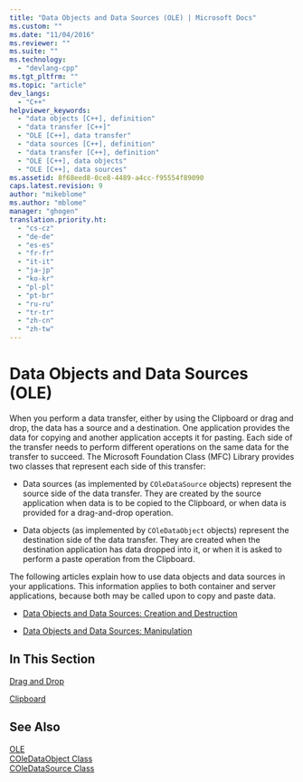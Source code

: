 ```yaml
---
title: "Data Objects and Data Sources (OLE) | Microsoft Docs"
ms.custom: ""
ms.date: "11/04/2016"
ms.reviewer: ""
ms.suite: ""
ms.technology: 
  - "devlang-cpp"
ms.tgt_pltfrm: ""
ms.topic: "article"
dev_langs: 
  - "C++"
helpviewer_keywords: 
  - "data objects [C++], definition"
  - "data transfer [C++]"
  - "OLE [C++], data transfer"
  - "data sources [C++], definition"
  - "data transfer [C++], definition"
  - "OLE [C++], data objects"
  - "OLE [C++], data sources"
ms.assetid: 8f68eed8-0ce8-4489-a4cc-f95554f89090
caps.latest.revision: 9
author: "mikeblome"
ms.author: "mblome"
manager: "ghogen"
translation.priority.ht: 
  - "cs-cz"
  - "de-de"
  - "es-es"
  - "fr-fr"
  - "it-it"
  - "ja-jp"
  - "ko-kr"
  - "pl-pl"
  - "pt-br"
  - "ru-ru"
  - "tr-tr"
  - "zh-cn"
  - "zh-tw"
---
```

# Data Objects and Data Sources (OLE)
When you perform a data transfer, either by using the Clipboard or drag and drop, the data has a source and a destination. One application provides the data for copying and another application accepts it for pasting. Each side of the transfer needs to perform different operations on the same data for the transfer to succeed. The Microsoft Foundation Class (MFC) Library provides two classes that represent each side of this transfer:  
  
-   Data sources (as implemented by `COleDataSource` objects) represent the source side of the data transfer. They are created by the source application when data is to be copied to the Clipboard, or when data is provided for a drag-and-drop operation.  
  
-   Data objects (as implemented by `COleDataObject` objects) represent the destination side of the data transfer. They are created when the destination application has data dropped into it, or when it is asked to perform a paste operation from the Clipboard.  
  
 The following articles explain how to use data objects and data sources in your applications. This information applies to both container and server applications, because both may be called upon to copy and paste data.  
  
-   [Data Objects and Data Sources: Creation and Destruction](../mfc/data-objects-and-data-sources-creation-and-destruction.md)  
  
-   [Data Objects and Data Sources: Manipulation](../mfc/data-objects-and-data-sources-manipulation.md)  
  
## In This Section  
 [Drag and Drop](../mfc/drag-and-drop-ole.md)  
  
 [Clipboard](../mfc/clipboard.md)  
  
## See Also  
 [OLE](../mfc/ole-in-mfc.md)   
 [COleDataObject Class](../mfc/reference/coledataobject-class.md)   
 [COleDataSource Class](../mfc/reference/coledatasource-class.md)
